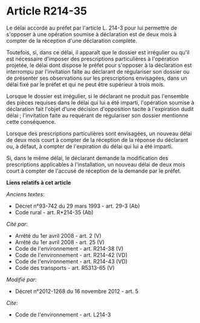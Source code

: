 # Article R214-35

Le délai accordé au préfet par l'article L. 214-3 pour lui permettre de s'opposer à une opération soumise à déclaration est
de deux mois à compter de la réception d'une déclaration complète. 

Toutefois, si, dans ce délai, il apparaît que le dossier est irrégulier ou qu'il est nécessaire d'imposer des prescriptions
particulières à l'opération projetée, le délai dont dispose le préfet pour s'opposer à la déclaration est interrompu par
l'invitation faite au déclarant de régulariser son dossier ou de présenter ses observations sur les prescriptions envisagées,
dans un délai fixé par le préfet et qui ne peut être supérieur à trois mois. 

Lorsque le dossier est irrégulier, si le déclarant ne produit pas l'ensemble des pièces requises dans le délai qui lui a été
imparti, l'opération soumise à déclaration fait l'objet d'une décision d'opposition tacite à l'expiration dudit délai ;
l'invitation faite au requérant de régulariser son dossier mentionne cette conséquence. 

Lorsque des prescriptions particulières sont envisagées, un nouveau délai de deux mois court à compter de la réception de la
réponse du déclarant ou, à défaut, à compter de l'expiration du délai qui lui a été imparti. 

Si, dans le même délai, le déclarant demande la modification des prescriptions applicables à l'installation, un nouveau délai
de deux mois court à compter de l'accusé de réception de la demande par le préfet.

**Liens relatifs à cet article**

_Anciens textes_:

  - Décret n°93-742 du 29 mars 1993 - art. 29-3 (Ab)
  - Code rural - art. R*214-35 (Ab)

_Cité par_:

  - Arrêté du 1er avril 2008 - art. 2 (V)
  - Arrêté du 1er avril 2008 - art. 25 (V)
  - Code de l'environnement - art. R214-38 (V)
  - Code de l'environnement - art. R214-42 (VD)
  - Code de l'environnement - art. R214-43 (VD)
  - Code des transports - art. R5313-65 (V)

_Modifié par_:

  - Décret n°2012-1268 du 16 novembre 2012 - art. 5

_Cite_:

  - Code de l'environnement - art. L214-3
